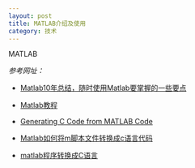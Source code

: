 ```yaml
---
layout: post
title: MATLAB介绍及使用
category: 技术
---
```


MATLAB

*参考网址：*

* [Matlab10年总结，随时使用Matlab要掌握的一些要点](http://www.cnblogs.com/asxinyu/p/Basic_Matlab_Experience.html "matlab")
* [Matlab教程](http://www.yiibai.com/matlab/ "matlab")

* [Generating C Code from MATLAB Code](http://cn.mathworks.com/videos/generating-c-code-from-matlab-code-68964.html?requestedDomain=www.mathworks.com "matlab")
* [Matlab如何将m脚本文件转换成c语言代码](http://www.ilovematlab.cn/thread-223301-1-1.html "matlab")
* [matlab程序转换成C语言](http://blog.sina.com.cn/s/blog_6fb36865010128n7.html "matlab")
